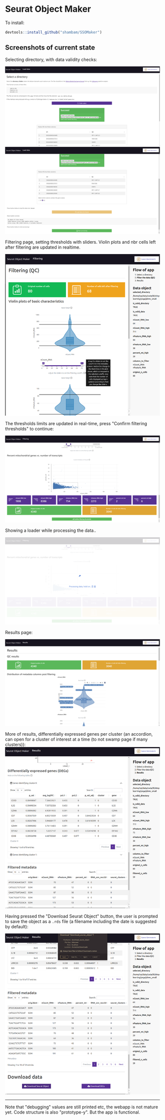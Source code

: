 # Seurat Object Maker

To install:

```R
devtools::install_github("shambam/SSOMaker")
```

## Screenshots of current state

Selecting directory, with data validity checks:

![](screenshots/page1_a.png)
![](screenshots/page1_b.png)

Filtering page, setting thresholds with sliders. Violin plots and nbr cells left after filtering are updated in realtime.

![](screenshots/page2_a.png)

The thresholds limits are updated in real-time, press "Confirm filtering thresholds" to continue:

![](screenshots/page2_b.png)

Showing a loader while processing the data..

![](screenshots/page2_processing.png)

Results page:

![](screenshots/page3_a.png)

More of results, differentially expressed genes per cluster (an accordion, can open for a cluster of interest at a time (to not swamp page if many clusters)):
![](screenshots/page3_b.png)

Having pressed the "Download Seurat Object" button, the user is prompted to save the object as a `.rds` file (a filename including the date is suggested by default):

![](screenshots/page3_c.png)

---

Note that "debugging" values are still printed etc, the webapp is not mature yet. Code structure is also "prototype-y". But the app is functional.